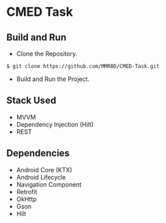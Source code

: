 # CMED Task

## Build and Run
- Clone the Repository. 
```
$ git clone https://github.com/MMRBD/CMED-Task.git
```
- Build and Run the Project.

## Stack Used
- MVVM
- Dependency Injection (Hilt)
- REST

## Dependencies
- Android Core (KTX)
- Android Lifecycle
- Navigation Component
- Retrofit
- OkHttp
- Gson
- Hilt
